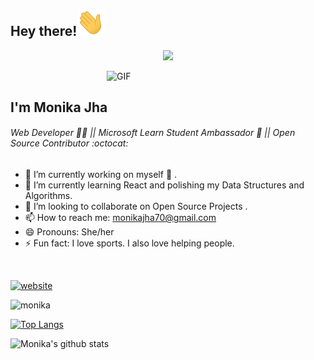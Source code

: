 ## Hey there!<img src="https://github.com/ABSphreak/ABSphreak/blob/master/gifs/Hi.gif" width="45px"><br>
<p align="center"><img src="https://media.giphy.com/media/kMM3vtBEgSsLu/giphy.gif"  width="500px" /></p>


<p><img align="right" alt="GIF" src="https://user-images.githubusercontent.com/53649201/98462016-ee51fa80-21d6-11eb-92b9-393853f5490b.gif" width="350px" />
</br>
<!--I am Monika Jha, a Pre-final year Computer Engineering Student:mortar_board: at Thadomal Shahani Engineering College. I am an Alpha Microsoft Learn Student Ambassador🚀, a Frontend Developer👩‍💻 , an Open Source Contributor:octocat: and a Community Enthusiast🤝 .</br><br></p>  ----->

## I'm Monika Jha
###### Web Developer 👩‍💻 || Microsoft Learn Student Ambassador 🚀 || Open Source Contributor :octocat:

<!--:link: Have a look at my portfolio 👇:</br>&nbsp;&nbsp;&nbsp;&nbsp;&nbsp;&nbsp;&nbsp;&nbsp;&nbsp;&nbsp;&nbsp;&nbsp;&nbsp;&nbsp;&nbsp;&nbsp;&nbsp;&nbsp;&nbsp;&nbsp;&nbsp;&nbsp;&nbsp;&nbsp;&nbsp;&nbsp;&nbsp;&nbsp;&nbsp;&nbsp;&nbsp;&nbsp;&nbsp;&nbsp;[Monika's Portfolio](https://m-code12.github.io/monikajha-v1/)      ----->
<!---![vid](https://user-images.githubusercontent.com/53649201/92141667-5d565000-ee30-11ea-84a7-07100634fe5e.gif)     https://media.giphy.com/media/L1R1tvI9svkIWwpVYr/giphy.gif  ---->

<!--
**m-code12/m-code12** is a ✨ _special_ ✨ repository because its `README.md` (this file) appears on your GitHub profile. -->

- 🔭 I’m currently working on myself :muscle: .
- 🌱 I’m currently learning React and polishing my Data Structures and Algorithms.
- 👯 I’m looking to collaborate on Open Source Projects .
- 📫 How to reach me: monikajha70@gmail.com
- 😄 Pronouns: She/her
- ⚡ Fun fact: I love sports. I also love helping people.

<!--- 🤔 I’m looking for help with ...
- 💬 Ask me about ...   ---->
</br>

[![website](https://img.shields.io/badge/PortfolioWebsite-MonikaJha-2648ff?style=flat-square&logo=google-chrome)](https://m-code12.github.io/monikajha-v1/)

<p align="left"> <img src="https://komarev.com/ghpvc/?username=m-code12" alt="monika" /> </p>


[![Top Langs](https://github-readme-stats.vercel.app/api/top-langs/?username=m-code12&layout=compact&theme=synthwave)](https://github.com/anuraghazra/github-readme-stats)

![Monika's github stats](https://github-readme-stats.vercel.app/api?username=m-code12&show_icons=true&theme=synthwave)
